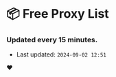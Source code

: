 # :package: Free Proxy List
### Updated every 15 minutes.

- Last updated: `2024-09-02 12:51`

:heart:
